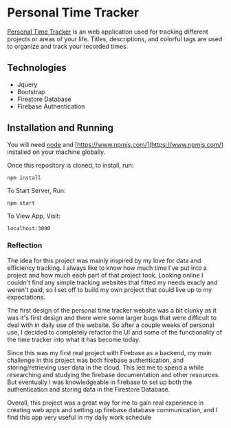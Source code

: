 # Personal Time Tracker

[Personal Time Tracker](https://personaltimetracker.netlify.app/) is an web application used for tracking different projects or areas of your life. Titles, descriptions, and colorful tags are used to organize and track your recorded times.

## Technologies

- Jquery
- Bootstrap
- Firestore Database
- Firebase Authentication

## Installation and Running

You will need [node](https://nodejs.org/en/) and [https://www.npmjs.com/](https://www.npmjs.com/) installed on your machine globally.

Once this repository is cloned, to install, run:

`npm install`

To Start Server, Run:

`npm start`

To View App, Visit:

`localhost:3000`

### Reflection

The idea for this project was mainly inspired by my love for data and efficiency tracking. I always like to know how much time I've put into a project and how much each part of that project took. Looking online I couldn't find any simple tracking websites that fitted my needs exacly and weren't paid, so I set off to build my own project that could live up to my expectations.

The first design of the personal time tracker website was a bit clunky as it was it's first design and there were some larger bugs that were difficult to deal with in daily use of the website. So after a couple weeks of personal use, I decided to completely refactor the UI and some of the functionality of the time tracker into what it has become today.

Since this was my first real project with Firebase as a backend, my main challenge in this project was both firebase authentication, and storing/retrieving user data in the cloud. This led me to spend a while researching and studying the firebase documentation and other resources. But eventually I was knowledgeable in firebase to set up both the authentication and storing data in the Firestore Database.

Overall, this project was a great way for me to gain real experience in creating web apps and setting up firebase database communication, and I find this app very useful in my daily work schedule
